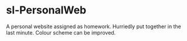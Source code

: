 # sl-PersonalWeb
A personal website assigned as homework. Hurriedly put together in the last minute. Colour scheme can be improved.
